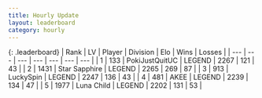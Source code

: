 ```yaml
---
title: Hourly Update
layout: leaderboard
category: hourly
---
```


{: .leaderboard}
| Rank | LV | Player | Division | Elo | Wins | Losses |
| --- | --- | --- | --- | --- | --- | --- |
| <span data-change="1">1</span> | 133 | <span title="ID: 512752">PokiJustQuitUC</span> | LEGEND | <span data-change="10">2267</span> | <span data-change="2">121</span> | <span data-change="0">43</span> |
| <span data-change="-1">2</span> | 1431 | <span title="ID: 315148">Star Sapphire</span> | LEGEND | <span data-change="0">2265</span> | <span data-change="0">269</span> | <span data-change="0">87</span> |
| <span data-change="0">3</span> | 913 | <span title="ID: 498412">LuckySpin</span> | LEGEND | <span data-change="0">2247</span> | <span data-change="0">136</span> | <span data-change="0">43</span> |
| <span data-change="0">4</span> | 481 | <span title="ID: 455100">AKEE</span> | LEGEND | <span data-change="0">2239</span> | <span data-change="0">134</span> | <span data-change="0">47</span> |
| <span data-change="0">5</span> | 1977 | <span title="ID: 164871">Luna Child</span> | LEGEND | <span data-change="0">2202</span> | <span data-change="0">131</span> | <span data-change="0">53</span> |